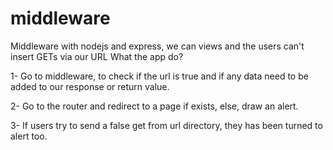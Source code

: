 # middleware
Middleware with nodejs and express, we can views and the users can't insert GETs via our URL 
 What the app do?
 
 1- Go to middleware, to check if the url is true and if any data need to be added to our response or return value.
 
 2- Go to the router and redirect to a page if exists, else, draw an alert.
 
 3- If users try to send a false get from url directory, they has been turned to alert too.

